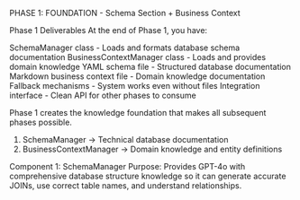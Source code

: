 PHASE 1: FOUNDATION - Schema Section + Business Context

 Phase 1 Deliverables
At the end of Phase 1, you have:

SchemaManager class - Loads and formats database schema documentation
BusinessContextManager class - Loads and provides domain knowledge
YAML schema file - Structured database documentation
Markdown business context file - Domain knowledge documentation
Fallback mechanisms - System works even without files
Integration interface - Clean API for other phases to consume

Phase 1 creates the knowledge foundation that makes all subsequent phases possible.


1. SchemaManager → Technical database documentation
2. BusinessContextManager → Domain knowledge and entity definitions


Component 1: SchemaManager
Purpose: Provides GPT-4o with comprehensive database structure knowledge so it can generate accurate JOINs, use correct table names, and understand relationships.
